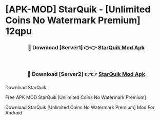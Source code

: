# [APK-MOD] StarQuik - [Unlimited Coins No Watermark Premium] 12qpu



<div align="center">
<h3>🔴 Download [Server1] 👉👉 <a href="https://momento.my/?title=StarQuik">StarQuik Mod Apk</a></h3><br>

<h3>🔴 Download [Server2] 👉👉 <a href="https://momento.my/?title=StarQuik">StarQuik Mod Apk</a></h3>
</div>



Download StarQuik 

Free APK MOD StarQuik [Unlimited Coins No Watermark Premium]

Download StarQuik [Unlimited Coins No Watermark Premium] Mod For Android
